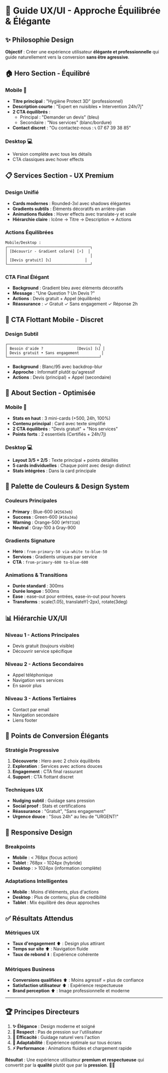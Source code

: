 # 🎨 Guide UX/UI - Approche Équilibrée & Élégante

## ✨ Philosophie Design

**Objectif** : Créer une expérience utilisateur **élégante et professionnelle** qui guide naturellement vers la conversion **sans être agressive**.

## 🏠 **Hero Section - Équilibré**

### **Mobile** 📱
- **Titre principal** : "Hygiène Protect 3D" (professionnel)
- **Description courte** : "Expert en nuisibles • Intervention 24h/7j"
- **2 CTA équilibrés** : 
  - Principal : "Demander un devis" (bleu)
  - Secondaire : "Nos services" (blanc/bordure)
- **Contact discret** : "Ou contactez-nous : 📞 07 67 39 38 85"

### **Desktop** 💻
- Version complète avec tous les détails
- CTA classiques avec hover effects

## 📋 **Services Section - UX Premium**

### **Design Unifié**
- **Cards modernes** : Rounded-3xl avec shadows élégantes
- **Gradients subtils** : Éléments décoratifs en arrière-plan
- **Animations fluides** : Hover effects avec translate-y et scale
- **Hiérarchie claire** : Icône → Titre → Description → Actions

### **Actions Équilibrées**
```
Mobile/Desktop :
┌─────────────────────────────────────┐
│ [Découvrir - Gradient coloré] [⚡]  │
│                                     │
│ [Devis gratuit] [📞]               │
└─────────────────────────────────────┘
```

### **CTA Final Élégant**
- **Background** : Gradient bleu avec éléments décoratifs
- **Message** : "Une Question ? Un Devis ?"
- **Actions** : Devis gratuit + Appel (équilibrés)
- **Réassurance** : ✓ Gratuit ✓ Sans engagement ✓ Réponse 2h

## 📱 **CTA Flottant Mobile - Discret**

### **Design Subtil**
```
┌─────────────────────────────────────────┐
│ Besoin d'aide ?               [Devis] [📞] │
│ Devis gratuit • Sans engagement          │
└─────────────────────────────────────────┘
```

- **Background** : Blanc/95 avec backdrop-blur
- **Approche** : Informatif plutôt qu'agressif
- **Actions** : Devis (principal) + Appel (secondaire)

## 🏢 **About Section - Optimisée**

### **Mobile** 📱
- **Stats en haut** : 3 mini-cards (+500, 24h, 100%)
- **Contenu principal** : Card avec texte simplifié
- **2 CTA équilibrés** : "Devis gratuit" + "Nos services"
- **Points forts** : 2 essentiels (Certifiés + 24h/7j)

### **Desktop** 💻
- **Layout 3/5 + 2/5** : Texte principal + points détaillés
- **5 cards individuelles** : Chaque point avec design distinct
- **Stats intégrées** : Dans la card principale

## 🎨 **Palette de Couleurs & Design System**

### **Couleurs Principales**
- **Primary** : Blue-600 (`#2563eb`)
- **Success** : Green-600 (`#16a34a`) 
- **Warning** : Orange-500 (`#f97316`)
- **Neutral** : Gray-100 à Gray-900

### **Gradients Signature**
- **Hero** : `from-primary-50 via-white to-blue-50`
- **Services** : Gradients uniques par service
- **CTA** : `from-primary-600 to-blue-600`

### **Animations & Transitions**
- **Durée standard** : 300ms
- **Durée longue** : 500ms
- **Ease** : ease-out pour entrées, ease-in-out pour hovers
- **Transforms** : scale(1.05), translateY(-2px), rotate(3deg)

## 📊 **Hiérarchie UX/UI**

### **Niveau 1 - Actions Principales**
- Devis gratuit (toujours visible)
- Découvrir service spécifique

### **Niveau 2 - Actions Secondaires** 
- Appel téléphonique
- Navigation vers services
- En savoir plus

### **Niveau 3 - Actions Tertiaires**
- Contact par email  
- Navigation secondaire
- Liens footer

## 🎯 **Points de Conversion Élégants**

### **Stratégie Progressive**
1. **Découverte** : Hero avec 2 choix équilibrés
2. **Exploration** : Services avec actions douces
3. **Engagement** : CTA final rassurant
4. **Support** : CTA flottant discret

### **Techniques UX**
- **Nudging subtil** : Guidage sans pression
- **Social proof** : Stats et certifications
- **Réassurance** : "Gratuit", "Sans engagement"
- **Urgence douce** : "Sous 24h" au lieu de "URGENT!"

## 📱 **Responsive Design**

### **Breakpoints**
- **Mobile** : < 768px (focus action)
- **Tablet** : 768px - 1024px (hybride)
- **Desktop** : > 1024px (information complète)

### **Adaptations Intelligentes**
- **Mobile** : Moins d'éléments, plus d'actions
- **Desktop** : Plus de contenu, plus de credibilité
- **Tablet** : Mix équilibré des deux approches

## ✅ **Résultats Attendus**

### **Métriques UX**
- **Taux d'engagement** ⬆️ : Design plus attirant
- **Temps sur site** ⬆️ : Navigation fluide
- **Taux de rebond** ⬇️ : Expérience cohérente

### **Métriques Business**
- **Conversions qualifiées** ⬆️ : Moins agressif = plus de confiance
- **Satisfaction utilisateur** ⬆️ : Expérience respectueuse
- **Brand perception** ⬆️ : Image professionnelle et moderne

---

## 🏆 **Principes Directeurs**

1. **✨ Élégance** : Design moderne et soigné
2. **🤝 Respect** : Pas de pression sur l'utilisateur  
3. **🎯 Efficacité** : Guidage naturel vers l'action
4. **📱 Adaptabilité** : Expérience optimale sur tous écrans
5. **⚡ Performance** : Animations fluides et chargement rapide

**Résultat** : Une expérience utilisateur **premium et respectueuse** qui convertit par la **qualité** plutôt que par la **pression**. 🎨✨